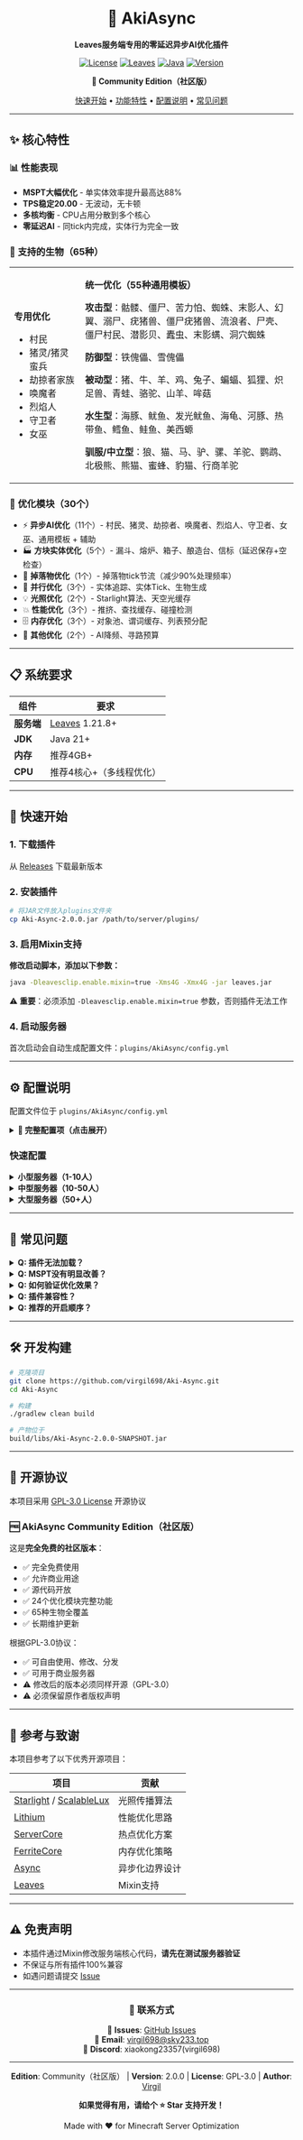 <div align="center">

# 🚀 AkiAsync

**Leaves服务端专用的零延迟异步AI优化插件**

[![License](https://img.shields.io/badge/License-GPL--3.0-blue.svg)](LICENSE)
[![Leaves](https://img.shields.io/badge/Leaves-1.21.8+-green.svg)](https://github.com/LeavesMC/Leaves)
[![Java](https://img.shields.io/badge/Java-21+-orange.svg)](https://www.oracle.com/java/)
[![Version](https://img.shields.io/badge/version-2.0.0--Community-orange.svg)](https://github.com/virgil698/Aki-Async/releases)

**🎉 Community Edition（社区版）**

[快速开始](#-快速开始) • [功能特性](#-功能特性) • [配置说明](#️-配置说明) • [常见问题](#-常见问题)

</div>

---

## ✨ 核心特性

### 📊 **性能表现**

- **MSPT大幅优化** - 单实体效率提升最高达88%
- **TPS稳定20.00** - 无波动，无卡顿
- **多核均衡** - CPU占用分散到多个核心
- **零延迟AI** - 同tick内完成，实体行为完全一致

### 🎯 **支持的生物（65种）**

<table>
<tr>
<td width="25%">

**专用优化**
- 村民
- 猪灵/猪灵蛮兵
- 劫掠者家族
- 唤魔者
- 烈焰人
- 守卫者
- 女巫

</td>
<td width="75%">

**统一优化（55种通用模板）**

**攻击型**：骷髅、僵尸、苦力怕、蜘蛛、末影人、幻翼、溺尸、疣猪兽、僵尸疣猪兽、流浪者、尸壳、僵尸村民、潜影贝、蠹虫、末影螨、洞穴蜘蛛

**防御型**：铁傀儡、雪傀儡

**被动型**：猪、牛、羊、鸡、兔子、蝙蝠、狐狸、炽足兽、青蛙、骆驼、山羊、哞菇

**水生型**：海豚、鱿鱼、发光鱿鱼、海龟、河豚、热带鱼、鳕鱼、鲑鱼、美西螈

**驯服/中立型**：狼、猫、马、驴、骡、羊驼、鹦鹉、北极熊、熊猫、蜜蜂、豹猫、行商羊驼

</td>
</tr>
</table>

### 🔧 **优化模块（30个）**

- ⚡ **异步AI优化**（11个）- 村民、猪灵、劫掠者、唤魔者、烈焰人、守卫者、女巫、通用模板 + 辅助
- 🏭 **方块实体优化**（5个）- 漏斗、熔炉、箱子、酿造台、信标（延迟保存+空检查）
- 💎 **掉落物优化**（1个）- 掉落物tick节流（减少90%处理频率）
- 🎯 **并行优化**（3个）- 实体追踪、实体Tick、生物生成
- 💡 **光照优化**（2个）- Starlight算法、天空光缓存
- 💥 **性能优化**（3个）- 推挤、查找缓存、碰撞检测
- 🗄️ **内存优化**（3个）- 对象池、谓词缓存、列表预分配
- 🔧 **其他优化**（2个）- AI降频、寻路预算

---

## 📋 系统要求

| 组件 | 要求 |
|------|------|
| **服务端** | [Leaves](https://github.com/LeavesMC/Leaves) 1.21.8+ |
| **JDK** | Java 21+ |
| **内存** | 推荐4GB+ |
| **CPU** | 推荐4核心+（多线程优化）|

---

## 🚀 快速开始

### 1. 下载插件

从 [Releases](https://github.com/virgil698/Aki-Async/releases) 下载最新版本

### 2. 安装插件

```bash
# 将JAR文件放入plugins文件夹
cp Aki-Async-2.0.0.jar /path/to/server/plugins/
```

### 3. 启用Mixin支持

**修改启动脚本，添加以下参数：**

```bash
java -Dleavesclip.enable.mixin=true -Xms4G -Xmx4G -jar leaves.jar
```

⚠️ **重要**：必须添加 `-Dleavesclip.enable.mixin=true` 参数，否则插件无法工作

### 4. 启动服务器

首次启动会自动生成配置文件：`plugins/AkiAsync/config.yml`

---

## ⚙️ 配置说明

配置文件位于 `plugins/AkiAsync/config.yml`

<details>
<summary><b>📖 完整配置项（点击展开）</b></summary>

```yaml
# ==========================================
# AkiAsync 配置文件 / Configuration File
# ==========================================
# 版本 / Version: 1.1.0
# 适用服务端 / Server: Leaves 1.21.8+
# ==========================================

# 异步实体追踪器 / Async Entity Tracker
# 说明：将实体位置更新移至异步线程处理
# Description: Offload entity position tracking to async threads
entity-tracker:
  enabled: true
  # 线程池大小 / Thread pool size
  # 推荐值：CPU核心数 / Recommended: CPU core count
  thread-pool-size: 4
  # 更新间隔（tick）/ Update interval (ticks)
  update-interval-ticks: 1
  # 最大队列大小 / Maximum queue size
  max-queue-size: 1000
  # 批量处理大小 / Batch processing size
  batch-size: 50

# 异步生物生成 / Async Mob Spawning
# 说明：异步处理生物自然生成逻辑
# Description: Async natural mob spawning logic
mob-spawning:
  enabled: true
  # 刷怪笼优化 / Spawner block optimization
  spawner-optimization: true

# 实体密度控制 / Entity Density Control
# 说明：限制单区块实体数量
# Description: Limit entities per chunk
density:
  # 单区块最大实体数 / Max entities per chunk
  max-per-chunk: 80

# 寻路预算 / Pathfinding Budget
# 说明：限制每tick寻路计算量
# Description: Limit pathfinding computations per tick
pathfinding:
  # 每tick预算（0=禁用）/ Budget per tick (0=disabled)
  tick-budget: 0

# AI降频 / Brain Throttle
# 说明：静止实体降低AI更新频率
# Description: Reduce AI update frequency for stationary entities
brain:
  # 启用降频 / Enable throttling
  throttle: true
  # 降频间隔（tick）/ Throttle interval (ticks)
  throttle-interval: 10

# ==========================================
# 零延迟异步AI / Zero-Latency Async AI
# ==========================================
# 核心思路 / Core Strategy:
#   1. 主线程拍快照 / Main thread takes snapshot
#   2. 异步线程计算 / Async thread computes
#   3. 主线程写回结果 / Main thread writes back
# ==========================================
async-ai:
  # 全局超时时间（微秒）/ Global timeout (microseconds)
  # 100μs = 0.1ms
  timeout-microseconds: 100
  
  # 执行模式 / Execution mode
  mode: simple
  
  # ---------- 村民优化 / Villager Optimization ----------
  # 支持实体 / Supported: Villager, Wandering Trader
  # 技术特性 / Features: POI快照 + 职业原子占坑
  villager-optimization:
    # 启用开关 / Enable toggle
    enabled: false
    # 使用POI快照 / Use POI snapshot
    # 说明：村民需要POI系统（床、工作站）
    # Description: Villagers need POI system (beds, job sites)
    use-poi-snapshot: true
  
  # ---------- 猪灵家族优化 / Piglin Family Optimization ----------
  # 支持实体 / Supported: Piglin, PiglinBrute
  # 技术特性 / Features: UUID虚拟引用 + 物品比价 + 恐惧向量
  piglin-optimization:
    enabled: false
    use-poi-snapshot: false
    # 注视距离（格）/ Look distance (blocks)
    look-distance: 16
    # 交易距离（格）/ Barter distance (blocks)
    barter-distance: 16
  
  # ---------- 掠夺者家族优化 / Pillager Family Optimization ----------
  # 支持实体 / Supported: Pillager, Vindicator, Ravager
  # 技术特性 / Features: 安全反射写字段 + Raid检测
  # 注意 / Note: Evoker单独优化（见下方）
  pillager-family-optimization:
    enabled: false
    use-poi-snapshot: false
  
  # ---------- 高级AI实体优化 / High-AI Entity Optimization ----------
  # v1.1新增 / v1.1 New
  
  # Evoker优化 / Evoker Optimization
  # 支持实体 / Supported: Evoker
  # 计算内容 / Computations: 法术CD + 召唤Vex + 空地块检测
  evoker-optimization:
    enabled: false
  
  # Blaze优化 / Blaze Optimization  
  # 支持实体 / Supported: Blaze
  # 计算内容 / Computations: 火焰弹CD + 火柱空位检测
  blaze-optimization:
    enabled: false
  
  # Guardian优化 / Guardian Optimization
  # 支持实体 / Supported: Guardian, ElderGuardian
  # 计算内容 / Computations: 激光CD + 水下玩家扫描
  # 说明：远古守卫者自动包含（Java继承）
  # Description: Elder guardian auto-included (Java inheritance)
  guardian-optimization:
    enabled: false
  
  # Witch优化 / Witch Optimization (v2.1: safe reflection)
  # 支持实体 / Supported: Witch
  # 计算内容 / Computations: 最近玩家目标筛选
  # 技术特性 / Features: printStackTrace + no rethrow（安全异常处理）
  witch-optimization:
    enabled: false
  
  # ========== 统一AI优化 / Universal AI Optimization ==========
  # 支持实体 / Supported: 所有剩余生物（见下方列表）
  # 技术特性 / Features: 统一模板 + 配置化实体列表 + 区域数量异步
  universal-ai-optimization:
    enabled: true
    # 启用的实体列表 / Enabled entity types
    # 格式 / Format: "minecraft:entity_name"
    entities:
      # 攻击型 / Attack type (hostile)
      - "minecraft:skeleton"
      - "minecraft:zombie"
      - "minecraft:creeper"
      - "minecraft:spider"
      - "minecraft:enderman"
      - "minecraft:phantom"
      - "minecraft:drowned"
      - "minecraft:hoglin"
      - "minecraft:zoglin"
      - "minecraft:stray"
      - "minecraft:husk"
      - "minecraft:zombie_villager"
      - "minecraft:shulker"
      - "minecraft:silverfish"
      - "minecraft:endermite"
      - "minecraft:cave_spider"
      # 防御型 / Defense type (golems)
      - "minecraft:iron_golem"
      - "minecraft:snow_golem"
      # 被动型 / Passive type (animals)
      - "minecraft:pig"
      - "minecraft:cow"
      - "minecraft:sheep"
      - "minecraft:chicken"
      - "minecraft:rabbit"
      - "minecraft:bat"
      - "minecraft:fox"
      - "minecraft:strider"
      - "minecraft:frog"
      - "minecraft:camel"
      - "minecraft:goat"
      - "minecraft:mushroom_cow"
      # 水生型 / Aquatic type
      - "minecraft:dolphin"
      - "minecraft:squid"
      - "minecraft:glow_squid"
      - "minecraft:turtle"
      - "minecraft:pufferfish"
      - "minecraft:tropical_fish"
      - "minecraft:cod"
      - "minecraft:salmon"
      - "minecraft:axolotl"
      # 驯服/中立型 / Tamed/Neutral type
      - "minecraft:wolf"
      - "minecraft:cat"
      - "minecraft:horse"
      - "minecraft:donkey"
      - "minecraft:mule"
      - "minecraft:llama"
      - "minecraft:parrot"
      - "minecraft:polar_bear"
      - "minecraft:panda"
      - "minecraft:bee"
      - "minecraft:ocelot"
      - "minecraft:trader_llama"
    # 节流间隔（tick）/ Tick interval
    tick-interval: 3
    # 超时时间（微秒）/ Timeout (microseconds)
    timeout-us: 100
    # 反射写回 / Reflection writeback
    control-goal: true
    # 批量大小 / Batch size
    batch-size: 8

# ==========================================
# 并行实体Tick / Parallel Entity Tick
# ==========================================
# 说明：将实体tick分批并行处理（76%热点优化）
# Description: Batch entities for parallel tick processing
entity-tick-parallel:
  # 启用开关 / Enable toggle
  enabled: true
  # 线程数 / Thread count
  # 推荐：CPU核心数×1.5 / Recommended: CPU cores × 1.5
  threads: 6
  # 最小实体数阈值 / Minimum entities threshold
  # 说明：低于此值不启用并行（避免overhead）
  # Description: Skip parallel if entities < threshold
  min-entities: 50
  # 批量大小（实体级粒度）/ Batch size (entity-level granularity)
  # 说明：8个实体一批，任务均衡
  # Description: 8 entities per batch, balanced task size
  batch-size: 8

# ==========================================
# 性能优化套件 / Performance Optimizations
# ==========================================
# ServerCore启发 / ServerCore-inspired
servercore-optimizations:
  # 推挤优化 / Push optimization
  # 热点占比 / Hotspot: 26.72%
  push-optimization:
    enabled: true
    interval: 2
  
  # 实体查找缓存 / Entity lookup cache
  # 热点占比 / Hotspot: 23.12%
  entity-lookup-cache:
    enabled: true
    # 缓存有效期（毫秒）/ Cache duration (milliseconds)
    duration-ms: 50
  
  # 碰撞检测优化 / Collision optimization
  # 热点占比 / Hotspot: 9%
  collision-optimization:
    enabled: true
    min-movement: 0.001

# ==========================================
# 内存优化套件 / Memory Optimizations
# ==========================================
# FerriteCore启发 / FerriteCore-inspired
memory-optimizations:
  # 谓词缓存 / Predicate cache
  # 说明：缓存常用谓词，降低GC压力
  # Description: Cache common predicates, reduce GC pressure
  predicate-cache:
    enabled: true
  
  # BlockPos对象池 / BlockPos object pool
  # 说明：复用BlockPos对象，减少26%内存分配
  # Description: Reuse BlockPos objects, 26% allocation reduction
  blockpos-pool:
    enabled: true
  
  # 列表预分配 / List pre-allocation
  # 说明：预分配容量，减少ArrayList扩容
  # Description: Pre-allocate capacity, reduce ArrayList resizing
  list-prealloc:
    enabled: true
    # 默认初始容量 / Default initial capacity
    default-capacity: 32

# ==========================================
# 掉落物优化 / Item Entity Optimizations (v5.0)
# ==========================================
# 说明：掉落物是红石频控、刷石机的"第二性能瓶弹"
# Description: ItemEntity is the 2nd performance bottleneck for redstone farms
item-entity-optimizations:
  enabled: true  # v5.0启用
  # Tick节流间隔 / Tick throttle interval
  # 说明：每N tick更新一次掉落物（默认每tick）
  # Description: Update item entity every N ticks (default: every tick)
  # 推荐值 / Recommended: 5-10 (reduce 80-90% tick frequency)
  age-increment-interval: 10

# ==========================================
# 方块实体优化 / Block Entity Optimizations
# ==========================================
block-entity-optimizations:
  # 支持实体 / Supported: Furnace, Hopper, Chest, Barrel
  # 技术特性 / Features: 配方缓存+物品传输+库存扫描异步化
  zero-delay-factory-optimization:
    enabled: true  # v3.0启用
    # 启用的实体列表 / Enabled entity types
    entities:
      - "minecraft:furnace"
      - "minecraft:blast_furnace"
      - "minecraft:smoker"
      - "minecraft:hopper"
      - "minecraft:chest"
      - "minecraft:barrel"
      - "minecraft:trapped_chest"
    tick-interval: 1      # 每tick提交（生电需要0 tick延迟）
    timeout-us: 100
    control-goal: true
    batch-size: 8
  
  # 熔炉空闲优化 / Furnace idle skip
  # 说明：空闲时跳过tick（已被v3.0包含）
  # Description: Skip tick when idle (included in v3.0)
  furnace-optimization:
    enabled: false  # 关闭（被v3.0替代）

# ==========================================
# 光照优化套件 / Lighting Optimizations
# ==========================================
# Starlight/ScalableLux启发 / Starlight-inspired
lighting-optimizations:
  # 异步光照 / Async lighting
  async-lighting:
    enabled: true
    # 光照线程池大小 / Lighting thread pool size
    thread-pool-size: 2
    # 批量处理阈值 / Batch threshold
    batch-threshold: 16
  
  # 光照传播队列 / Propagation queue
  propagation-queue:
    # 分层队列（Starlight核心算法）/ Layered queue (Starlight core)
    # 说明：16层队列，按光照等级0-15分层处理
    # Description: 16-layer queue, processes by light level 0-15
    use-layered-queue: true
    # 最大传播距离 / Max propagation distance
    max-propagation-distance: 15
  
  # 天空光缓存 / Skylight cache
  skylight-cache:
    enabled: true
    # 缓存有效期（毫秒）/ Cache duration (milliseconds)
    cache-duration-ms: 100
  
  # 高级优化 / Advanced optimizations
  advanced:
    # 启用去重 / Enable deduplication
    # 说明：防止同一位置重复排队
    # Description: Prevent same position from queuing multiple times
    enable-deduplication: true
    # 动态批量大小调整 / Dynamic batch adjustment
    # 说明：根据TPS自动调整批量大小
    # Description: Auto-adjust batch size based on TPS
    dynamic-batch-adjustment: true
    # 输出高级统计 / Log advanced stats
    log-advanced-stats: false

# ==========================================
# 性能监控 / Performance Monitoring
# ==========================================
performance:
  # 调试日志 / Debug logging
  # 警告：会刷屏 / Warning: Console spam!
  debug-logging: false
  
  # 性能指标收集 / Metrics collection
  # 说明：显示异步任务执行时间和队列大小
  # Description: Show async task execution times and queue sizes
  enable-metrics: true

# ==========================================
# 配置建议 / Configuration Tips
# ==========================================
# 小型服务器 / Small servers (1-10人):
#   - thread-pool-size: 2-4
#   - threads: 4
#
# 中型服务器 / Medium servers (10-50人):
#   - thread-pool-size: 4-8
#   - threads: 6-8
#
# 大型服务器 / Large servers (50+人):
#   - thread-pool-size: 8-16
#   - threads: 8-12
#
# 提示 / Tip: 更多线程≠更好性能！从推荐值开始调整。
# More threads ≠ better performance! Start with recommended values.

```

</details>

### 快速配置

<details>
<summary><b>小型服务器（1-10人）</b></summary>

```yaml
entity-tick-parallel:
  threads: 4

async-ai:
  villager-optimization:
    enabled: true  # 推荐开启
```

</details>

<details>
<summary><b>中型服务器（10-50人）</b></summary>

```yaml
entity-tick-parallel:
  threads: 6-8

async-ai:
  villager-optimization:
    enabled: true
  piglin-optimization:
    enabled: true
  universal-ai-optimization:
    enabled: true  # 开启通用优化
```

</details>

<details>
<summary><b>大型服务器（50+人）</b></summary>

```yaml
entity-tick-parallel:
  threads: 8-12
  batch-size: 16

async-ai:
  villager-optimization:
    enabled: true
  piglin-optimization:
    enabled: true
  pillager-family-optimization:
    enabled: true
  evoker-optimization:
    enabled: true
  blaze-optimization:
    enabled: true
  guardian-optimization:
    enabled: true
  universal-ai-optimization:
    enabled: true  # 全部开启
```

</details>

---

## 🔧 常见问题

<details>
<summary><b>Q: 插件无法加载？</b></summary>

检查启动参数是否包含 `-Dleavesclip.enable.mixin=true`

</details>

<details>
<summary><b>Q: MSPT没有明显改善？</b></summary>

1. 确认实体数量 > 50（少于50不会启用并行优化）
2. 逐步开启异步AI优化（从村民开始）
3. 使用Spark查看详细性能

</details>

<details>
<summary><b>Q: 如何验证优化效果？</b></summary>

使用 [Spark](https://spark.lucko.me/) 性能分析工具：
```
/spark profiler start --timeout 5m
# 等待5分钟
/spark profiler stop
```

观察MSPT变化和CompletableFuture占比

</details>

<details>
<summary><b>Q: 插件兼容性？</b></summary>

✅ 与大部分插件兼容  
⚠️ 可能与其他Mixin插件冲突（如ISeeYou）  
📧 遇到冲突请提交Issue

</details>

<details>
<summary><b>Q: 推荐的开启顺序？</b></summary>

建议逐步开启，观察效果：
1. 先开启 `entity-tick-parallel`（并行实体Tick）
2. 再开启 `villager-optimization`（村民优化）
3. 最后开启 `universal-ai-optimization`（通用优化）

每次开启后运行一段时间，确认无问题再开启下一个。

</details>

---

## 🛠️ 开发构建

```bash
# 克隆项目
git clone https://github.com/virgil698/Aki-Async.git
cd Aki-Async

# 构建
./gradlew clean build

# 产物位于
build/libs/Aki-Async-2.0.0-SNAPSHOT.jar
```

---

## 📄 开源协议

本项目采用 [GPL-3.0 License](LICENSE) 开源协议

### 🆓 AkiAsync Community Edition（社区版）

这是**完全免费的社区版本**：
- ✅ 完全免费使用
- ✅ 允许商业用途
- ✅ 源代码开放
- ✅ 24个优化模块完整功能
- ✅ 65种生物全覆盖
- ✅ 长期维护更新

根据GPL-3.0协议：
- ✅ 可自由使用、修改、分发
- ✅ 可用于商业服务器
- ⚠️ 修改后的版本必须同样开源（GPL-3.0）
- ⚠️ 必须保留原作者版权声明

---

## 🤝 参考与致谢

本项目参考了以下优秀开源项目：

| 项目 | 贡献 |
|------|------|
| [Starlight](https://github.com/PaperMC/Starlight) / [ScalableLux](https://github.com/RelativityMC/ScalableLux) | 光照传播算法 |
| [Lithium](https://github.com/CaffeineMC/lithium) | 性能优化思路 |
| [ServerCore](https://github.com/Wesley1808/ServerCore) | 热点优化方案 |
| [FerriteCore](https://github.com/malte0811/FerriteCore) | 内存优化策略 |
| [Async](https://github.com/AxalotLDev/Async) | 异步化边界设计 |
| [Leaves](https://github.com/LeavesMC/Leaves) | Mixin支持 |

---

## ⚠️ 免责声明

- 本插件通过Mixin修改服务端核心代码，**请先在测试服务器验证**
- 不保证与所有插件100%兼容
- 如遇问题请提交 [Issue](https://github.com/virgil698/Aki-Async/issues)

---

<div align="center">

### 📮 联系方式

💬 **Issues**: [GitHub Issues](https://github.com/virgil698/Aki-Async/issues)  
📧 **Email**: virgil698@sky233.top  
💬 **Discord**: xiaokong23357(virgil698)

---

**Edition**: Community（社区版） | **Version**: 2.0.0 | **License**: GPL-3.0 | **Author**: [Virgil](https://github.com/virgil698)

**如果觉得有用，请给个 ⭐ Star 支持开发！**

Made with ❤️ for Minecraft Server Optimization

</div>

